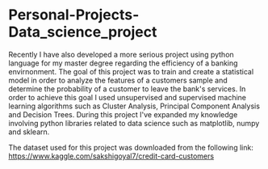 # Personal-Projects-Data_science_project
Recently I have also developed a more serious project using python language for my master degree regarding the efficiency of a banking envirnonment. 
The goal of this project was to train and create a statistical model in order to analyze the features of a customers sample and determine the probability of a customer to leave the bank's services. In order to achieve this goal I used unsupervised and supervised machine learning algorithms such as Cluster Analysis, Principal Component Analysis and Decision Trees. During this project I've expanded my knowledge involving python libraries related to data science such as matplotlib, numpy and sklearn.

The dataset used for this project was downloaded from the following link: https://www.kaggle.com/sakshigoyal7/credit-card-customers
